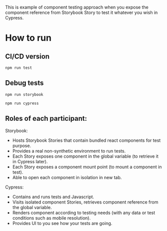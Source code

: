 This is example of component testing approach when you expose the component reference from Storybook Story to test it whatever you wish in Cypress.

# How to run
## CI/CD version 
```
npm run test
```
## Debug tests
```
npm run storybook
```
```
npm run cypress
```

## Roles of each participant:
Storybook:
* Hosts Storybook Stories that contain bundled react components for test purpose.
* Provides a real non-synthetic environment to run tests.
* Each Story exposes one component in the global variable (to retrieve it in Cypress later).
* Each Story exposes a component mount point (to mount a component in test).
* Able to open each component in isolation in new tab.

Cypress:
* Contains and runs tests and Javascript.
* Visits isolated component Stories, retrieves component reference from the global variable.
* Renders component according to testing needs (with any data or test conditions such as mobile resolution).
* Provides UI to you see how your tests are going.
